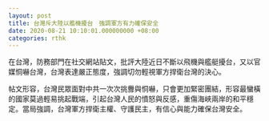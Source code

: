 ```yaml
---
layout: post
title: 台灣斥大陸以艦機擾台　強調軍方有力確保安全
date: 2020-08-21 10:10:01.000000000 +08:00
categories: rthk
---
```


在台灣，防務部門在社交網站貼文，批評大陸近日不斷以飛機與艦艇擾台，又以官媒恫嚇台灣，台灣表達嚴正態度，強調切勿輕視軍方捍衛台灣的決心。

帖文形容，台灣民眾面對中共一次次挑釁與恫嚇，只會更加緊密團結，形容最蠻橫的國家莫過輕易挑起戰端，引起台灣人民的憤怒與反感，重傷海峽兩岸的和平穩定。當局強調，台灣軍方捍衛主權、守護民主，有信心與能力確保台灣安全。
